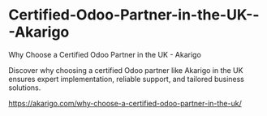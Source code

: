 # Certified-Odoo-Partner-in-the-UK---Akarigo
Why Choose a Certified Odoo Partner in the UK - Akarigo

Discover why choosing a certified Odoo partner like Akarigo in the UK ensures expert implementation, reliable support, and tailored business solutions.

https://akarigo.com/why-choose-a-certified-odoo-partner-in-the-uk/
